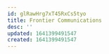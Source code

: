 ```yaml
---
id: glRawHrg7xT45RxCs5tyo
title: Frontier Communications
desc: ''
updated: 1641399491547
created: 1641399491547
---
```




